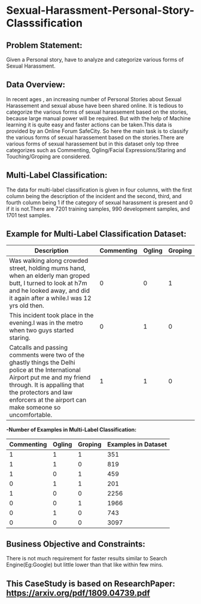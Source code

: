 # Sexual-Harassment-Personal-Story-Classsification

## Problem Statement:
Given a Personal story, have to analyze and categorize various forms of Sexual Harassment.

## Data Overview:
In recent ages , an increasing number of Personal Stories about Sexual Harassement and sexual abuse have been shared online. It is tedious to categorize the various forms of sexual harassement based on the stories, because large manual power will be required. But with the help of Machine learning it is quite easy and faster actions can be taken.This data is provided by an Online Forum SafeCity. So here the main task is to classify the various forms of sexual harassement based on the stories.There are various forms of sexual harassement but in this dataset only top three categorizes such as Commenting, Ogling/Facial Expressions/Staring and Touching/Groping are considered.

## Multi-Label Classification:

The data for multi-label classification is given in four columns, with the first column being the description of the incident and the second, third, and fourth column being 1 if the category of sexual harassment is present and 0 if it is not.There are 7201 training samples, 990 development samples, and 1701 test samples.

## Example for Multi-Label Classification Dataset:
Description | Commenting | Ogling | Groping
----------|---------------|----------|---------------
Was walking along crowded street, holding mums hand, when an elderly man groped butt, I turned to look at h7m and he looked away, and did it again after a while.I was 12 yrs old then. |	0 |	0 |	1
This incident took place in the evening.I was in the metro when two guys started staring. | 0 | 1 | 0
Catcalls and passing comments were two of the ghastly things the Delhi police at the International Airport put me and my friend through. It is appalling that the protectors and law enforcers at the airport can make someone so uncomfortable. | 1 | 1 | 0



**-Number of Examples in Multi-Label Classification:**

Commenting | Ogling | Groping | Examples in Dataset
----------|---------------|----------|---------------
1 | 1 | 1 | 351
1 | 1 | 0 | 819
1 | 0 | 1 | 459
0 | 1 | 1 | 201
1 | 0 | 0 | 2256
0 | 0 | 1 | 1966
0 | 1 | 0 | 743
0 | 0 | 0 | 3097
## Business Objective and Constraints:
There is not much requirement for faster results similar to Search Engine(Eg:Google) but little lower than that like within few mins.

## This CaseStudy is based on ResearchPaper: https://arxiv.org/pdf/1809.04739.pdf
